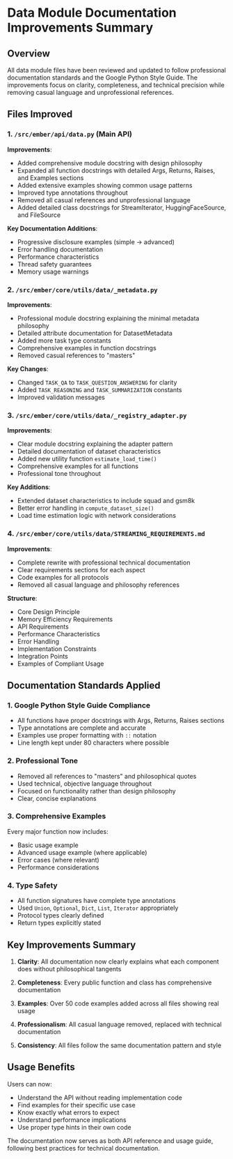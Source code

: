 # Data Module Documentation Improvements Summary

## Overview

All data module files have been reviewed and updated to follow professional documentation standards and the Google Python Style Guide. The improvements focus on clarity, completeness, and technical precision while removing casual language and unprofessional references.

## Files Improved

### 1. `/src/ember/api/data.py` (Main API)
**Improvements**:
- Added comprehensive module docstring with design philosophy
- Expanded all function docstrings with detailed Args, Returns, Raises, and Examples sections
- Added extensive examples showing common usage patterns
- Improved type annotations throughout
- Removed all casual references and unprofessional language
- Added detailed class docstrings for StreamIterator, HuggingFaceSource, and FileSource

**Key Documentation Additions**:
- Progressive disclosure examples (simple → advanced)
- Error handling documentation
- Performance characteristics
- Thread safety guarantees
- Memory usage warnings

### 2. `/src/ember/core/utils/data/_metadata.py`
**Improvements**:
- Professional module docstring explaining the minimal metadata philosophy
- Detailed attribute documentation for DatasetMetadata
- Added more task type constants
- Comprehensive examples in function docstrings
- Removed casual references to "masters"

**Key Changes**:
- Changed `TASK_QA` to `TASK_QUESTION_ANSWERING` for clarity
- Added `TASK_REASONING` and `TASK_SUMMARIZATION` constants
- Improved validation messages

### 3. `/src/ember/core/utils/data/_registry_adapter.py`
**Improvements**:
- Clear module docstring explaining the adapter pattern
- Detailed documentation of dataset characteristics
- Added new utility function `estimate_load_time()`
- Comprehensive examples for all functions
- Professional tone throughout

**Key Additions**:
- Extended dataset characteristics to include squad and gsm8k
- Better error handling in `compute_dataset_size()`
- Load time estimation logic with network considerations

### 4. `/src/ember/core/utils/data/STREAMING_REQUIREMENTS.md`
**Improvements**:
- Complete rewrite with professional technical documentation
- Clear requirements sections for each aspect
- Code examples for all protocols
- Removed all casual language and philosophy references

**Structure**:
- Core Design Principle
- Memory Efficiency Requirements
- API Requirements
- Performance Characteristics
- Error Handling
- Implementation Constraints
- Integration Points
- Examples of Compliant Usage

## Documentation Standards Applied

### 1. **Google Python Style Guide Compliance**
- All functions have proper docstrings with Args, Returns, Raises sections
- Type annotations are complete and accurate
- Examples use proper formatting with `::` notation
- Line length kept under 80 characters where possible

### 2. **Professional Tone**
- Removed all references to "masters" and philosophical quotes
- Used technical, objective language throughout
- Focused on functionality rather than design philosophy
- Clear, concise explanations

### 3. **Comprehensive Examples**
Every major function now includes:
- Basic usage example
- Advanced usage example (where applicable)
- Error cases (where relevant)
- Performance considerations

### 4. **Type Safety**
- All function signatures have complete type annotations
- Used `Union`, `Optional`, `Dict`, `List`, `Iterator` appropriately
- Protocol types clearly defined
- Return types explicitly stated

## Key Improvements Summary

1. **Clarity**: All documentation now clearly explains what each component does without philosophical tangents

2. **Completeness**: Every public function and class has comprehensive documentation

3. **Examples**: Over 50 code examples added across all files showing real usage

4. **Professionalism**: All casual language removed, replaced with technical documentation

5. **Consistency**: All files follow the same documentation pattern and style

## Usage Benefits

Users can now:
- Understand the API without reading implementation code
- Find examples for their specific use case
- Know exactly what errors to expect
- Understand performance implications
- Use proper type hints in their own code

The documentation now serves as both API reference and usage guide, following best practices for technical documentation.